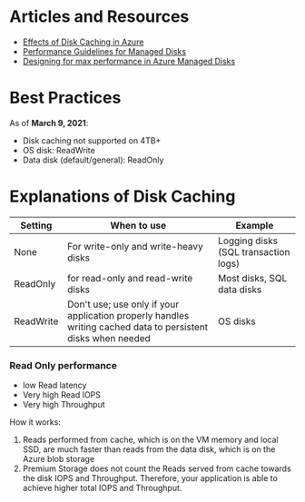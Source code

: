 # Articles and Resources

- [Effects of Disk Caching in Azure](https://docs.microsoft.com/en-us/learn/modules/caching-and-performance-azure-storage-and-disks/2-effect-of-caching-on-disk-performance-in-azure)
- [Performance Guidelines for Managed Disks](https://docs.microsoft.com/en-us/azure/azure-sql/virtual-machines/windows/performance-guidelines-best-practices)
- [Designing for max performance in Azure Managed Disks](https://docs.microsoft.com/en-us/azure/virtual-machines/premium-storage-performance)

# Best Practices 

As of **March 9, 2021**: 
- Disk caching not supported on 4TB+
- OS disk: ReadWrite
- Data disk (default/general): ReadOnly

# Explanations of Disk Caching

| Setting  	| When to use   	| Example  	|
|---	|---	|---	|
| None  	| For write-only and write-heavy disks  	| Logging disks (SQL transaction logs) 	|
| ReadOnly  	| for read-only and read-write disks  	| Most disks, SQL data disks  	|
| ReadWrite  	| Don't use; use only if your application properly handles writing cached data to persistent disks when needed 	| OS disks  	|

### Read Only performance 

- low Read latency
- Very high Read IOPS
- Very high Throughput 

How it works: 
1. Reads performed from cache, which is on the VM memory and local SSD, are much faster than reads from the data disk, which is on the Azure blob storage
2. Premium Storage does not count the Reads served from cache towards the disk IOPS and Throughput. Therefore, your application is able to achieve higher total IOPS and Throughput.
